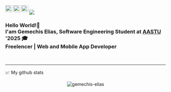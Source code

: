 
<a href="https://twitter.com/gemechis_">
  <img align="left" alt="Gemechis Elias | Twitter" width="22px" src="https://raw.githubusercontent.com/peterthehan/peterthehan/master/assets/twitter.svg" />
</a>
<a href="https://www.linkedin.com/in/abhisheknaiidu/">
  <img align="left" alt="Gemchis Elias LinkedIN" width="22px" src="https://upload.wikimedia.org/wikipedia/commons/8/82/Telegram_logo.svg" />
</a>
<a href="https://t.me.com/official_gemechis/">
  <img align="left" alt="Gemchis Elias Telegram" width="22px" src="https://raw.githubusercontent.com/peterthehan/peterthehan/master/assets/telegram.svg" />
</a>

![](https://visitor-badge.glitch.me/badge?page_id=gemechis-elias.gemechis-elias)


### Hello World!👋 <br /> I'am Gemechis Elias, Software Engineering Student at <a href="http://www.aastu.edu.et/">AASTU</a> '2025 🎓<br /> Freelencer | Web and Mobile App Developer

<br />

---


📈 My github stats

<p align="center"> <img src="https://github-readme-stats.vercel.app/api?username=gemechis-elias&show_icons=true&theme=gotham" alt="gemechis-elias" />




